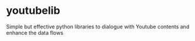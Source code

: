 # youtubelib
Simple but effective python libraries to dialogue with Youtube contents and enhance the data flows
